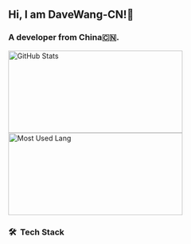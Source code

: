 ## Hi, I am DaveWang-CN!👋

### A developer from China🇨🇳.

<img width="350px" height="165px" alt="GitHub Stats" src="https://github-readme-stats.vercel.app/api?username=DaveWang-CN&count_private=true&show_icons=true"/>


<img width="350px" height="165px" alt="Most Used Lang" src="https://github-readme-stats.vercel.app/api/top-langs/?username=DaveWang-CN&layout=compact"/>


### 🛠 &nbsp;Tech Stack




